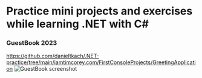 # Practice mini projects and exercises while learning .NET with C#

### GuestBook 2023
https://github.com/danieltkach/.NET-practice/tree/main/iamtimcorey.com/FirstConsoleProjects/GreetingApplication
![GuestBook screenshot](https://github.com/danieltkach/.NET-practice/assets/70539591/27bd2ccd-ccbf-4093-8366-b891f93b58ab)
